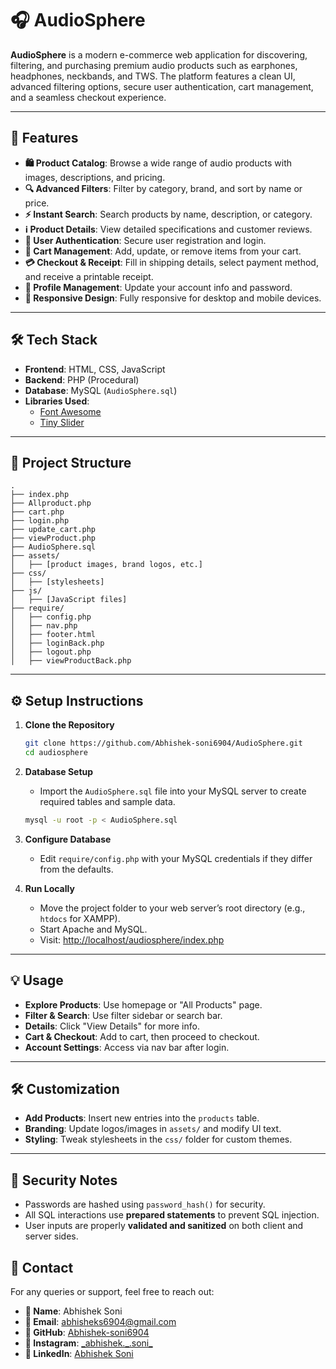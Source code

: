 # 🎧 AudioSphere

**AudioSphere** is a modern e-commerce web application for discovering, filtering, and purchasing premium audio products such as earphones, headphones, neckbands, and TWS. The platform features a clean UI, advanced filtering options, secure user authentication, cart management, and a seamless checkout experience.

---

## 🚀 Features

- **🛍️ Product Catalog**: Browse a wide range of audio products with images, descriptions, and pricing.
- **🔍 Advanced Filters**: Filter by category, brand, and sort by name or price.
- **⚡ Instant Search**: Search products by name, description, or category.
- **ℹ️ Product Details**: View detailed specifications and customer reviews.
- **🔐 User Authentication**: Secure user registration and login.
- **🛒 Cart Management**: Add, update, or remove items from your cart.
- **💳 Checkout & Receipt**: Fill in shipping details, select payment method, and receive a printable receipt.
- **👤 Profile Management**: Update your account info and password.
- **📱 Responsive Design**: Fully responsive for desktop and mobile devices.

---

## 🛠️ Tech Stack

- **Frontend**: HTML, CSS, JavaScript
- **Backend**: PHP (Procedural)
- **Database**: MySQL (`AudioSphere.sql`)
- **Libraries Used**:
  - [Font Awesome](https://fontawesome.com/)
  - [Tiny Slider](https://github.com/ganlanyuan/tiny-slider)

---

## 📁 Project Structure

```
.
├── index.php
├── Allproduct.php
├── cart.php
├── login.php
├── update_cart.php
├── viewProduct.php
├── AudioSphere.sql
├── assets/
│   ├── [product images, brand logos, etc.]
├── css/
│   ├── [stylesheets]
├── js/
│   ├── [JavaScript files]
├── require/
│   ├── config.php
│   ├── nav.php
│   ├── footer.html
│   ├── loginBack.php
│   ├── logout.php
│   ├── viewProductBack.php
```

---

## ⚙️ Setup Instructions

1. **Clone the Repository**

   ```bash
   git clone https://github.com/Abhishek-soni6904/AudioSphere.git
   cd audiosphere
   ```

2. **Database Setup**

   - Import the `AudioSphere.sql` file into your MySQL server to create required tables and sample data.

   ```bash
   mysql -u root -p < AudioSphere.sql
   ```

3. **Configure Database**

   - Edit `require/config.php` with your MySQL credentials if they differ from the defaults.

4. **Run Locally**

   - Move the project folder to your web server’s root directory (e.g., `htdocs` for XAMPP).
   - Start Apache and MySQL.
   - Visit: [http://localhost/audiosphere/index.php](http://localhost/audiosphere/index.php)

---

## 💡 Usage

- **Explore Products**: Use homepage or "All Products" page.
- **Filter & Search**: Use filter sidebar or search bar.
- **Details**: Click "View Details" for more info.
- **Cart & Checkout**: Add to cart, then proceed to checkout.
- **Account Settings**: Access via nav bar after login.

---

## 🛠️ Customization

- **Add Products**: Insert new entries into the `products` table.
- **Branding**: Update logos/images in `assets/` and modify UI text.
- **Styling**: Tweak stylesheets in the `css/` folder for custom themes.

---

## 🔐 Security Notes

- Passwords are hashed using `password_hash()` for security.
- All SQL interactions use **prepared statements** to prevent SQL injection.
- User inputs are properly **validated and sanitized** on both client and server sides.

## 📩 Contact

For any queries or support, feel free to reach out:

- **👤 Name**: Abhishek Soni
- **📧 Email**: abhisheks6904@gmail.com
- **🔗 GitHub**: [Abhishek-soni6904](https://github.com/Abhishek-soni6904)
- **📸 Instagram**: [\_abhishek.\_\.soni\_](https://www.instagram.com/_abhishek._.soni_/)
- **💼 LinkedIn**: [Abhishek Soni](https://www.linkedin.com/in/abhishek-soni-662028331/)
